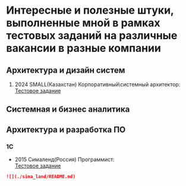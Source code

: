 # Интересные и полезные штуки, выполненные мной в рамках тестовых заданий на различные вакансии в разные компании


## Архитектура и дизайн систем
1. 2024 SMALL(Казахстан) Корпоративный\системный архитектор:  
[Тестовое задание](SMALL_ARCH/)


## Системная и бизнес аналитика


## Архитектура и разработка ПО

### 1C
* 2015 Сималенд(Россия) Программист:  
[Тестовое задание](sima_land/)



<!-- 
    <details>
    <summary>Нажмите, чтобы развернуть</summary>

    ```markdown
    !include sima_land/README.md



    ![(Задание)](sima_land/README.md)

    </details>
 -->

 
```markdown
![](./sima_land/README.md)

